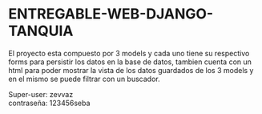 # ENTREGABLE-WEB-DJANGO-TANQUIA

El proyecto esta compuesto por 3 models y cada uno tiene su respectivo
forms para persistir los datos en la base de datos, tambien cuenta con un html para
poder mostrar la vista de los datos guardados de los 3 models y en el mismo se puede
filtrar con un buscador.

Super-user: zevvaz  
contraseña: 123456seba
